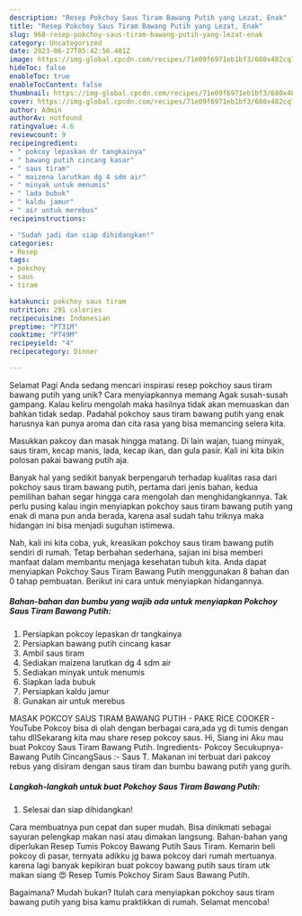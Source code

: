 ```yaml
---
description: "Resep Pokchoy Saus Tiram Bawang Putih yang Lezat, Enak"
title: "Resep Pokchoy Saus Tiram Bawang Putih yang Lezat, Enak"
slug: 968-resep-pokchoy-saus-tiram-bawang-putih-yang-lezat-enak
category: Uncategorized
date: 2023-06-27T05:42:56.401Z
image: https://img-global.cpcdn.com/recipes/71e09f6971eb1bf3/680x482cq70/pokchoy-saus-tiram-bawang-putih-foto-resep-utama.jpg
hideToc: false
enableToc: true
enableTocContent: false
thumbnail: https://img-global.cpcdn.com/recipes/71e09f6971eb1bf3/680x482cq70/pokchoy-saus-tiram-bawang-putih-foto-resep-utama.jpg
cover: https://img-global.cpcdn.com/recipes/71e09f6971eb1bf3/680x482cq70/pokchoy-saus-tiram-bawang-putih-foto-resep-utama.jpg
author: Admin
authorAv: notfound
ratingvalue: 4.6
reviewcount: 9
recipeingredient:
- " pokcoy lepaskan dr tangkainya"
- " bawang putih cincang kasar"
- " saus tiram"
- " maizena larutkan dg 4 sdm air"
- " minyak untuk menumis"
- " lada bubuk"
- " kaldu jamur"
- " air untuk merebus"
recipeinstructions:

- "Sudah jadi dan siap dihidangkan!"
categories:
- Resep
tags:
- pokchoy
- saus
- tiram

katakunci: pokchoy saus tiram 
nutrition: 291 calories
recipecuisine: Indonesian
preptime: "PT31M"
cooktime: "PT49M"
recipeyield: "4"
recipecategory: Dinner

---
```



Selamat Pagi Anda sedang mencari inspirasi resep pokchoy saus tiram bawang putih yang unik? Cara menyiapkannya memang Agak susah-susah gampang. Kalau keliru mengolah maka hasilnya tidak akan memuaskan dan bahkan tidak sedap. Padahal pokchoy saus tiram bawang putih yang enak harusnya kan punya aroma dan cita rasa yang bisa memancing selera kita.


Masukkan pakcoy dan masak hingga matang. Di lain wajan, tuang minyak, saus tiram, kecap manis, lada, kecap ikan, dan gula pasir. Kali ini kita bikin polosan pakai bawang putih aja.

Banyak hal yang sedikit banyak berpengaruh terhadap kualitas rasa dari pokchoy saus tiram bawang putih, pertama dari jenis bahan, kedua pemilihan bahan segar hingga cara mengolah dan menghidangkannya. Tak perlu pusing kalau ingin menyiapkan pokchoy saus tiram bawang putih yang enak di mana pun anda berada, karena asal sudah tahu triknya maka hidangan ini bisa menjadi suguhan istimewa.


Nah, kali ini kita coba, yuk, kreasikan pokchoy saus tiram bawang putih sendiri di rumah. Tetap berbahan sederhana, sajian ini bisa memberi manfaat dalam membantu menjaga kesehatan tubuh kita. Anda dapat menyiapkan Pokchoy Saus Tiram Bawang Putih menggunakan 8 bahan dan 0 tahap pembuatan. Berikut ini cara untuk menyiapkan hidangannya.

<!--inarticleads1-->

##### Bahan-bahan dan bumbu yang wajib ada untuk menyiapkan Pokchoy Saus Tiram Bawang Putih:

1. Persiapkan  pokcoy lepaskan dr tangkainya
1. Persiapkan  bawang putih cincang kasar
1. Ambil  saus tiram
1. Sediakan  maizena larutkan dg 4 sdm air
1. Sediakan  minyak untuk menumis
1. Siapkan  lada bubuk
1. Persiapkan  kaldu jamur
1. Gunakan  air untuk merebus


MASAK POKCOY SAUS TIRAM BAWANG PUTIH - PAKE RICE COOKER - YouTube Pokcoy bisa di olah dengan berbagai cara,ada yg di tumis dengan tahu dllSekarang kita mau share resep pokcoy saus. Hi, Siang ini Aku mau buat Pokcoy Saus Tiram Bawang Putih. Ingredients- Pokcoy Secukupnya- Bawang Putih CincangSaus :- Saus T. Makanan ini terbuat dari pakcoy rebus yang disiram dengan saus tiram dan bumbu bawang putih yang gurih. 

<!--inarticleads2-->

##### Langkah-langkah untuk buat Pokchoy Saus Tiram Bawang Putih:


1. Selesai dan siap dihidangkan!

Cara membuatnya pun cepat dan super mudah. Bisa dinikmati sebagai sayuran pelengkap makan nasi atau dimakan langsung. Bahan-bahan yang diperlukan Resep Tumis Pokcoy Bawang Putih Saus Tiram. Kemarin beli pokcoy di pasar, ternyata adikku jg bawa pokcoy dari rumah mertuanya. karena lagi banyak kepikiran buat pokcoy bawang putih saus tiram utk makan siang 😍 Resep Tumis Pokchoy Siram Saus Bawang Putih. 

Bagaimana? Mudah bukan? Itulah cara menyiapkan pokchoy saus tiram bawang putih yang bisa kamu praktikkan di rumah. Selamat mencoba!
